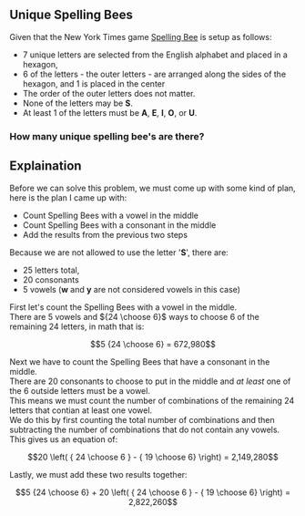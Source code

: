 ## Unique Spelling Bees
Given that the New York Times game [Spelling Bee](https://www.nytimes.com/puzzles/spelling-bee) is setup as follows:
* $7$ unique letters are selected from the English alphabet and placed in a hexagon,
* $6$ of the letters - the outer letters - are arranged along the sides of the hexagon, and $1$ is placed in the center
* The order of the outer letters does not matter.
* None of the letters may be **S**.
* At least $1$ of the letters must be **A**, **E**, **I**, **O**, or **U**.
### How many unique spelling bee's are there?
## Explaination
Before we can solve this problem, we must come up with some kind of plan, here is the plan I came up with:
* Count Spelling Bees with a vowel in the middle
* Count Spelling Bees with a consonant in the middle
* Add the results from the previous two steps

Because we are not allowed to use the letter '**S**', there are:
* $25$ letters total,
* $20$ consonants
* $5$ vowels (**w** and **y** are not considered vowels in this case)

First let's count the Spelling Bees with a vowel in the middle.  
There are $5$ vowels and ${24 \choose 6}$ ways to choose $6$ of the remaining $24$ letters, in math that is:
```math
5 {24 \choose 6} = 672,980
```


Next we have to count the Spelling Bees that have a consonant in the middle.  
There are $20$ consonants to choose to put in the middle and *at least* one of the $6$ outside letters must be a vowel.  
This means we must count the number of combinations of the remaining $24$ letters that contian at least one vowel.  
We do this by first counting the total number of combinations and then subtracting the number of combinations that do not contain any vowels.
This gives us an equation of:
```math
20 \left( { 24 \choose 6 } - { 19 \choose 6} \right) = 2,149,280
```

Lastly, we must add these two results together:
```math
5 {24 \choose 6} + 20 \left( { 24 \choose 6 } - { 19 \choose 6} \right) = 2,822,260
```
